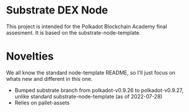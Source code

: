 # Substrate DEX Node
This project is intended for the Polkadot Blockchain Academy final assesment.
It is based on the substrate-node-template.

# Novelties
We all know the standard node-template README, so I'll just focus on whats new and different in this one.

- Bumped substrate branch from polkadot-v0.9.26 to polkadot-v0.9.27, unlike standard substrate-node-template (as of 2022-07-28)
- Relies on pallet-assets